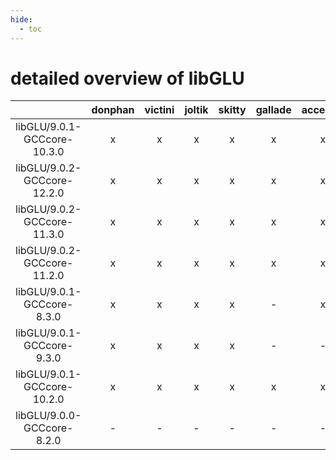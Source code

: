 ```yaml
---
hide:
  - toc
---
```


detailed overview of libGLU
===========================

| |donphan|victini|joltik|skitty|gallade|accelgor|swalot|doduo|
| :---: | :---: | :---: | :---: | :---: | :---: | :---: | :---: | :---: |
|libGLU/9.0.1-GCCcore-10.3.0|x|x|x|x|x|x|x|x|
|libGLU/9.0.2-GCCcore-12.2.0|x|x|x|x|x|x|x|x|
|libGLU/9.0.2-GCCcore-11.3.0|x|x|x|x|x|x|x|x|
|libGLU/9.0.2-GCCcore-11.2.0|x|x|x|x|x|x|x|x|
|libGLU/9.0.1-GCCcore-8.3.0|x|x|x|x|-|x|x|x|
|libGLU/9.0.1-GCCcore-9.3.0|x|x|x|x|-|-|x|x|
|libGLU/9.0.1-GCCcore-10.2.0|x|x|x|x|x|x|x|x|
|libGLU/9.0.0-GCCcore-8.2.0|-|-|-|-|-|-|x|x|
